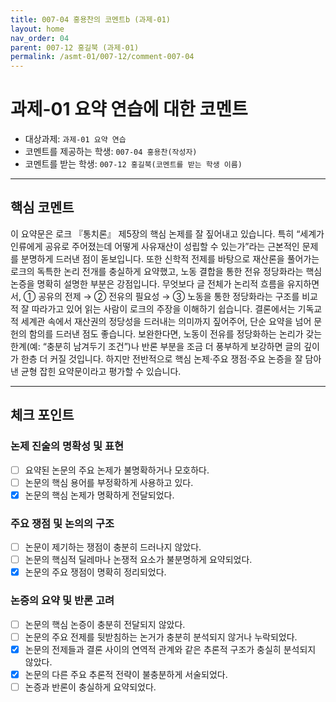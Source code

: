 ```yaml
---
title: 007-04 홍용찬의 코멘트b (과제-01) 
layout: home
nav_order: 04
parent: 007-12 홍길북 (과제-01)
permalink: /asmt-01/007-12/comment-007-04
---
```


# 과제-01 요약 연습에 대한 코멘트

- 대상과제: `과제-01 요약 연습`
- 코멘트를 제공하는 학생: `007-04 홍용찬(작성자)` 
- 코멘트를 받는 학생: `007-12 홍길북(코멘트를 받는 학생 이름)` 

---

## 핵심 코멘트

이 요약문은 로크 『통치론』 제5장의 핵심 논제를 잘 짚어내고 있습니다. 특히 “세계가 인류에게 공유로 주어졌는데 어떻게 사유재산이 성립할 수 있는가”라는 근본적인 문제를 분명하게 드러낸 점이 돋보입니다. 또한 신학적 전제를 바탕으로 재산론을 풀어가는 로크의 독특한 논리 전개를 충실하게 요약했고, 노동 결합을 통한 전유 정당화라는 핵심 논증을 명확히 설명한 부분은 강점입니다.
무엇보다 글 전체가 논리적 흐름을 유지하면서, ① 공유의 전제 → ② 전유의 필요성 → ③ 노동을 통한 정당화라는 구조를 비교적 잘 따라가고 있어 읽는 사람이 로크의 주장을 이해하기 쉽습니다. 결론에서는 기독교적 세계관 속에서 재산권의 정당성을 드러내는 의미까지 짚어주어, 단순 요약을 넘어 문헌의 함의를 드러낸 점도 좋습니다.
보완한다면, 노동이 전유를 정당화하는 논리가 갖는 한계(예: “충분히 남겨두기 조건”)나 반론 부분을 조금 더 풍부하게 보강하면 글의 깊이가 한층 더 커질 것입니다. 하지만 전반적으로 핵심 논제·주요 쟁점·주요 논증을 잘 담아낸 균형 잡힌 요약문이라고 평가할 수 있습니다.

---

## 체크 포인트

### 논제 진술의 명확성 및 표현  
- [ ] 요약된 논문의 주요 논제가 불명확하거나 모호하다.  
- [ ] 논문의 핵심 용어를 부정확하게 사용하고 있다.  
- [x] 논문의 핵심 논제가 명확하게 전달되었다.  

### 주요 쟁점 및 논의의 구조  
- [ ] 논문이 제기하는 쟁점이 충분히 드러나지 않았다.  
- [ ] 논문의 핵심적 딜레마나 논쟁적 요소가 불분명하게 요약되었다.  
- [x] 논문의 주요 쟁점이 명확히 정리되었다.  

### 논증의 요약 및 반론 고려  
- [ ] 논문의 핵심 논증이 충분히 전달되지 않았다.  
- [ ] 논문의 주요 전제를 뒷받침하는 논거가 충분히 분석되지 않거나 누락되었다.  
- [x] 논문의 전제들과 결론 사이의 연역적 관계와 같은 추론적 구조가 충실히 분석되지 않았다.  
- [x] 논문의 다른 주요 추론적 전략이 불충분하게 서술되었다.
- [ ] 논증과 반론이 충실하게 요약되었다. 